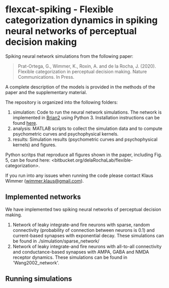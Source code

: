 # flexcat-spiking - Flexible categorization dynamics in spiking neural networks of perceptual decision making

Spiking neural network simulations from the following paper:

> Prat-Ortega, G., Wimmer, K., Roxin, A. and de la Rocha, J. (2020). Flexible categorization in perceptual decision making. Nature Communications. In Press.

A complete description of the models is provided in the methods of the paper and the supplementary material.

The repository is organized into the following folders:
1. simulation: Code to run the neural network simulations. The network is implemented in [Brian2](https://briansimulator.org/) using Python 3. Installation instructions can be found [here](https://brian2.readthedocs.io/en/stable/introduction/install.html). 
2. analysis: MATLAB scripts to collect the simulation data and to compute psychometric curves and psychophysical kernels.
3. results: Simulation results (psychometric curves and psychophysical kernels) and figures.

Python scritps that reproduce all figures shown in the paper, including Fig. 5, can be found here: <bitbucket.org/delaRochaLab/flexible-categorization>.

If you run into any issues when running the code please contact Klaus Wimmer (wimmer.klaus@gmail.com).

## Implemented networks

We have implemented two spiking neural networks of perceptual decision making.

1. Network of leaky integrate-and fire neurons with sparse, random connectivity (probability of connection between neurons is 0.1) and current-based synapses with exponential decay. These simulations can be found in ./simulation/sparse_network/ 
2. Network of leaky integrate-and fire neurons with all-to-all connectivity and conductance-based synapses with AMPA, GABA and NMDA receptor dynamics. These simulations can be found in 'Wang2002_network'.

## Running simulations

